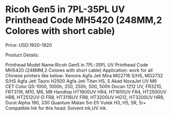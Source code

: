 # Ricoh Gen5 in 7PL-35PL UV Printhead Code MH5420 (248MM,2 Colores with short cable)

Price: USD:1920-1920

Product Details:

Printhead Model Name:Ricoh Gen5 in 7PL-35PL UV Printhead Code MH5420 (248MM,2 Colores with short cable)
Application: work for all Chinese printers like below:
Xenons
Agfa Jeti Mira MG2716 S/HS, MG2732 S/HS
Agfa Jeti Tauro H2500
Agfa Jeti Titan HS, S
Akad NovaJet UV M6
CET Color Q5-1000, 1000h, 250, 250h, 500, 500h
Docan 1212 UV, FR3210, FRT3116, M10, M6, M8
Handtop HT1600UV HR4, HT1610UV FR4, HT2500UV HR8, HT2512UV-D FR8, HT3116UV FR8, HT3200UV HG12, HT3200UV HR8,
Durst Alpha 190, 330
Quantum Matan 5m
Efi Vutek H3, H5, 5R, 5r+
Compatible Ink for this head: Solvent ink,UV ink.
